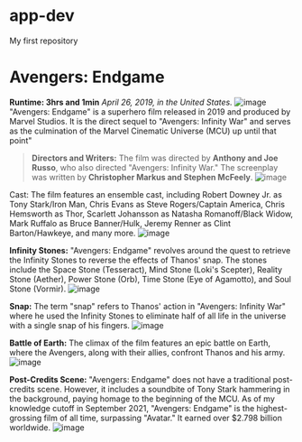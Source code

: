 # app-dev
My first repository
# Avengers: Endgame
**Runtime: 3hrs and 1min**
*April 26, 2019, in the United States.*
![image](https://github.com/Estrada03/app-dev/assets/134744904/73c89dee-0c1b-466c-8a5b-1c625d5d4563)
"Avengers: Endgame" is a superhero film released in 2019 and produced by Marvel Studios. It is the direct sequel to "Avengers: Infinity War" and serves as the culmination of the Marvel Cinematic Universe (MCU) up until that point"

>**Directors and Writers:** The film was directed by **Anthony and Joe Russo**, who also directed "Avengers: Infinity War." The screenplay was written by **Christopher Markus and Stephen McFeely**.
![image](https://github.com/Estrada03/app-dev/assets/134744904/c30a48ff-36a7-4cc2-9acf-16e24ac9bdb8)

Cast: The film features an ensemble cast, including Robert Downey Jr. as Tony Stark/Iron Man, Chris Evans as Steve Rogers/Captain America, Chris Hemsworth as Thor, Scarlett Johansson as Natasha Romanoff/Black Widow, Mark Ruffalo as Bruce Banner/Hulk, Jeremy Renner as Clint Barton/Hawkeye, and many more.
![image](https://github.com/Estrada03/app-dev/assets/134744904/d4caacc2-dfbe-468a-9492-108b515bbada)

**Infinity Stones:** "Avengers: Endgame" revolves around the quest to retrieve the Infinity Stones to reverse the effects of Thanos' snap. The stones include the Space Stone (Tesseract), Mind Stone (Loki's Scepter), Reality Stone (Aether), Power Stone (Orb), Time Stone (Eye of Agamotto), and Soul Stone (Vormir).
![image](https://github.com/Estrada03/app-dev/assets/134744904/1f902331-e7d5-41af-8f7d-6fae4630ee90)

**Snap:** The term "snap" refers to Thanos' action in "Avengers: Infinity War" where he used the Infinity Stones to eliminate half of all life in the universe with a single snap of his fingers. ![image](https://github.com/Estrada03/app-dev/assets/134744904/ec824105-7c99-4dcc-aad0-ac9a69f57dc5)

**Battle of Earth:** The climax of the film features an epic battle on Earth, where the Avengers, along with their allies, confront Thanos and his army.
![image](https://github.com/Estrada03/app-dev/assets/134744904/070baf37-012e-4fc0-8076-dfc6954c2bc3)

**Post-Credits Scene:** "Avengers: Endgame" does not have a traditional post-credits scene. However, it includes a soundbite of Tony Stark hammering in the background, paying homage to the beginning of the MCU. As of my knowledge cutoff in September 2021, "Avengers: Endgame" is the highest-grossing film of all time, surpassing "Avatar." It earned over $2.798 billion worldwide. ![image](https://github.com/Estrada03/app-dev/assets/134744904/95d03a0a-d2a7-4759-adb2-802688b0c6ba)

